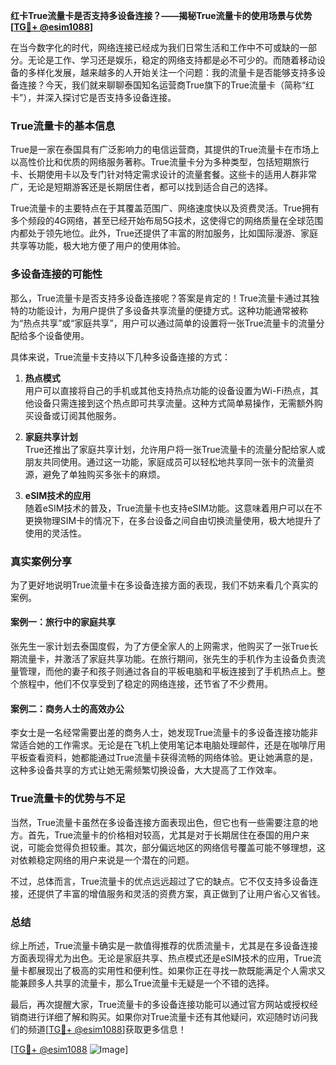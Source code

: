 **红卡True流量卡是否支持多设备连接？——揭秘True流量卡的使用场景与优势[[TG💪+ @esim1088](https://t.me/s/esim1088)]**

在当今数字化的时代，网络连接已经成为我们日常生活和工作中不可或缺的一部分。无论是工作、学习还是娱乐，稳定的网络支持都是必不可少的。而随着移动设备的多样化发展，越来越多的人开始关注一个问题：我的流量卡是否能够支持多设备连接？今天，我们就来聊聊泰国知名运营商True旗下的True流量卡（简称“红卡”），并深入探讨它是否支持多设备连接。

### True流量卡的基本信息

True是一家在泰国具有广泛影响力的电信运营商，其提供的True流量卡在市场上以高性价比和优质的网络服务著称。True流量卡分为多种类型，包括短期旅行卡、长期使用卡以及专门针对特定需求设计的流量套餐。这些卡的适用人群非常广，无论是短期游客还是长期居住者，都可以找到适合自己的选择。

True流量卡的主要特点在于其覆盖范围广、网络速度快以及资费灵活。True拥有多个频段的4G网络，甚至已经开始布局5G技术，这使得它的网络质量在全球范围内都处于领先地位。此外，True还提供了丰富的附加服务，比如国际漫游、家庭共享等功能，极大地方便了用户的使用体验。

### 多设备连接的可能性

那么，True流量卡是否支持多设备连接呢？答案是肯定的！True流量卡通过其独特的功能设计，为用户提供了多设备共享流量的便捷方式。这种功能通常被称为“热点共享”或“家庭共享”，用户可以通过简单的设置将一张True流量卡的流量分配给多个设备使用。

具体来说，True流量卡支持以下几种多设备连接的方式：

1. **热点模式**  
   用户可以直接将自己的手机或其他支持热点功能的设备设置为Wi-Fi热点，其他设备只需连接到这个热点即可共享流量。这种方式简单易操作，无需额外购买设备或订阅其他服务。

2. **家庭共享计划**  
   True还推出了家庭共享计划，允许用户将一张True流量卡的流量分配给家人或朋友共同使用。通过这一功能，家庭成员可以轻松地共享同一张卡的流量资源，避免了单独购买多张卡的麻烦。

3. **eSIM技术的应用**  
   随着eSIM技术的普及，True流量卡也支持eSIM功能。这意味着用户可以在不更换物理SIM卡的情况下，在多台设备之间自由切换流量使用，极大地提升了使用的灵活性。

### 真实案例分享

为了更好地说明True流量卡在多设备连接方面的表现，我们不妨来看几个真实的案例。

#### 案例一：旅行中的家庭共享  
张先生一家计划去泰国度假，为了方便全家人的上网需求，他购买了一张True长期流量卡，并激活了家庭共享功能。在旅行期间，张先生的手机作为主设备负责流量管理，而他的妻子和孩子则通过各自的平板电脑和平板连接到了手机热点上。整个旅程中，他们不仅享受到了稳定的网络连接，还节省了不少费用。

#### 案例二：商务人士的高效办公  
李女士是一名经常需要出差的商务人士，她发现True流量卡的多设备连接功能非常适合她的工作需求。无论是在飞机上使用笔记本电脑处理邮件，还是在咖啡厅用平板查看资料，她都能通过True流量卡获得流畅的网络体验。更让她满意的是，这种多设备共享的方式让她无需频繁切换设备，大大提高了工作效率。

### True流量卡的优势与不足

当然，True流量卡虽然在多设备连接方面表现出色，但它也有一些需要注意的地方。首先，True流量卡的价格相对较高，尤其是对于长期居住在泰国的用户来说，可能会觉得负担较重。其次，部分偏远地区的网络信号覆盖可能不够理想，这对依赖稳定网络的用户来说是一个潜在的问题。

不过，总体而言，True流量卡的优点远远超过了它的缺点。它不仅支持多设备连接，还提供了丰富的增值服务和灵活的资费方案，真正做到了让用户省心又省钱。

### 总结

综上所述，True流量卡确实是一款值得推荐的优质流量卡，尤其是在多设备连接方面表现得尤为出色。无论是家庭共享、热点模式还是eSIM技术的应用，True流量卡都展现出了极高的实用性和便利性。如果你正在寻找一款既能满足个人需求又能兼顾多人共享的流量卡，那么True流量卡无疑是一个不错的选择。

最后，再次提醒大家，True流量卡的多设备连接功能可以通过官方网站或授权经销商进行详细了解和购买。如果你对True流量卡还有其他疑问，欢迎随时访问我们的频道[[TG💪+ @esim1088](https://t.me/s/esim1088)]获取更多信息！

[[TG💪+ @esim1088](https://t.me/s/esim1088) ![Image](https://i.postimg.cc/4NQfJmqS/Snipaste-2025-05-13-00-14-12.png)]